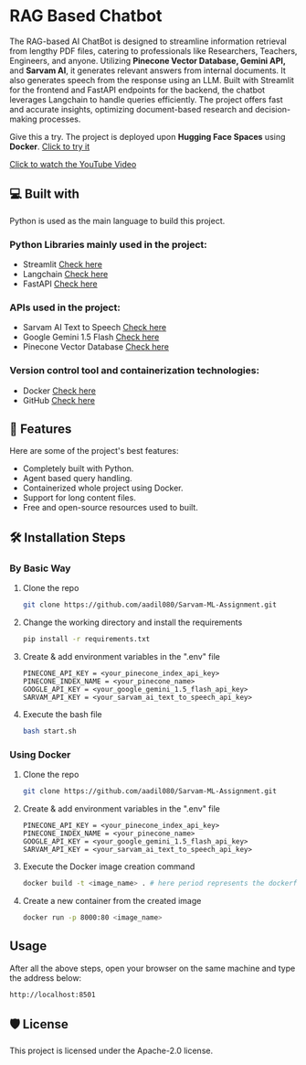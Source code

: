 # RAG Based Chatbot

The RAG-based AI ChatBot is designed to streamline information retrieval from lengthy PDF files, catering to professionals like Researchers, Teachers, Engineers, and anyone. Utilizing **Pinecone Vector Database, Gemini API,** and **Sarvam AI**, it generates relevant answers from internal documents. It also generates speech from the response using an LLM. Built with Streamlit for the frontend and FastAPI endpoints for the backend, the chatbot leverages Langchain to handle queries efficiently. The project offers fast and accurate insights, optimizing document-based research and decision-making processes.

Give this a try. The project is deployed upon **Hugging Face Spaces** using **Docker**. [Click to try it](https://huggingface.co/spaces/aadil732/RAG-ChatBOT)

[Click to watch the YouTube Video](https://youtu.be/wphBupOCq28)


## 💻 Built with

Python is used as the main language to build this project.

### Python Libraries mainly used in the project:

* Streamlit [Check here](https://docs.streamlit.io/)
* Langchain [Check here](https://python.langchain.com/docs/introduction/)
* FastAPI [Check here](https://fastapi.tiangolo.com/learn/)

### APIs used in the project:

* Sarvam AI Text to Speech [Check here](https://docs.sarvam.ai/api-reference-docs/endpoints/text-to-speech)
* Google Gemini 1.5 Flash [Check here](https://ai.google.dev/gemini-api)
* Pinecone Vector Database [Check here](https://www.pinecone.io/)

### Version control tool and containerization technologies:

* Docker [Check here](https://www.docker.com/)
* GitHub [Check here](https://github.com/aadil080)

## 🧐 Features

Here are some of the project's best features:

* Completely built with Python.
* Agent based query handling.
* Containerized whole project using Docker.
* Support for long content files.
* Free and open-source resources used to built. 

## 🛠️ Installation Steps

### By Basic Way

1. Clone the repo

    ```bash
    git clone https://github.com/aadil080/Sarvam-ML-Assignment.git
    ```

2. Change the working directory and install the requirements

    ```bash
    pip install -r requirements.txt
    ```

3. Create & add environment variables in the ".env" file

    ```plaintext
    PINECONE_API_KEY = <your_pinecone_index_api_key>
    PINECONE_INDEX_NAME = <your_pinecone_name>
    GOOGLE_API_KEY = <your_google_gemini_1.5_flash_api_key>
    SARVAM_API_KEY = <your_sarvam_ai_text_to_speech_api_key>
    ```

4. Execute the bash file

    ```bash
    bash start.sh
    ```

### Using Docker

1. Clone the repo

    ```bash
    git clone https://github.com/aadil080/Sarvam-ML-Assignment.git
    ```

2. Create & add environment variables in the ".env" file

    ```plaintext
    PINECONE_API_KEY = <your_pinecone_index_api_key>
    PINECONE_INDEX_NAME = <your_pinecone_name>
    GOOGLE_API_KEY = <your_google_gemini_1.5_flash_api_key>
    SARVAM_API_KEY = <your_sarvam_ai_text_to_speech_api_key>
    ```

3. Execute the Docker image creation command

    ```bash
    docker build -t <image_name> . # here period represents the dockerfile path
    ```

4. Create a new container from the created image

    ```bash
    docker run -p 8000:80 <image_name>
    ```

## Usage

After all the above steps, open your browser on the same machine and type the address below:

```bash 
http://localhost:8501
```



## 🛡️ License

This project is licensed under the Apache-2.0 license.
